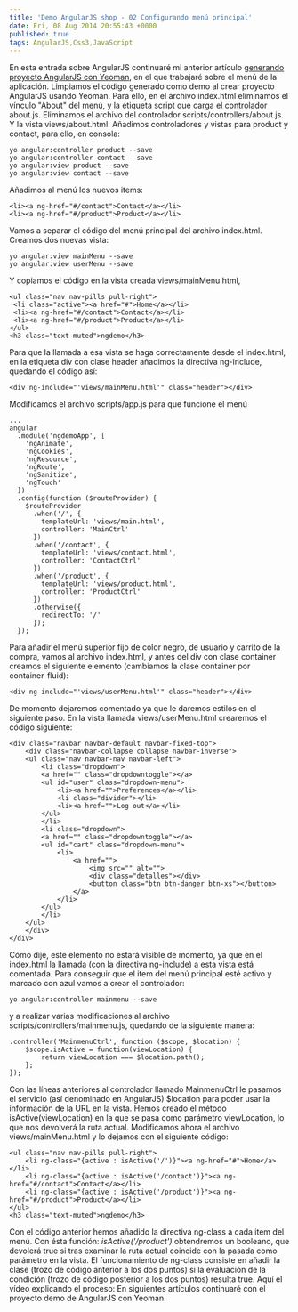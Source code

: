 ```yaml
---
title: 'Demo AngularJS shop - 02 Configurando menú principal'
date: Fri, 08 Aug 2014 20:55:43 +0000
published: true
tags: AngularJS,Css3,JavaScript
---
```


En esta entrada sobre AngularJS continuaré mi anterior artículo [generando proyecto AngularJS con Yeoman](http://ivanalbizu.eu/demo-angularjs-shop-01-generando-proyecto-con-yeoman/ "Abre en ventana nueva el artículo: Generando proyecto con yeoman"), en el que trabajaré sobre el menú de la aplicación. Limpiamos el código generado como demo al crear proyecto AngularJS usando Yeoman. Para ello, en el archivo index.html eliminamos el vínculo "About" del menú, y la etiqueta script que carga el controlador about.js. Eliminamos el archivo del controlador scripts/controllers/about.js. Y la vista views/about.html. Añadimos controladores y vistas para product y contact, para ello, en consola:

```
yo angular:controller product --save
yo angular:controller contact --save
yo angular:view product --save
yo angular:view contact --save
```

Añadimos al menú los nuevos items:

```
<li><a ng-href="#/contact">Contact</a></li>
<li><a ng-href="#/product">Product</a></li>
```

Vamos a separar el código del menú principal del archivo index.html. Creamos dos nuevas vista:

```
yo angular:view mainMenu --save
yo angular:view userMenu --save
```

Y copiamos el código en la vista creada views/mainMenu.html,

```
<ul class="nav nav-pills pull-right">
 <li class="active"><a href="#">Home</a></li>
 <li><a ng-href="#/contact">Contact</a></li>
 <li><a ng-href="#/product">Product</a></li>
</ul>
<h3 class="text-muted">ngdemo</h3>
```

Para que la llamada a esa vista se haga correctamente desde el index.html, en la etiqueta div con clase header añadimos la directiva ng-include, quedando el código así:

```
<div ng-include="'views/mainMenu.html'" class="header"></div>
```

Modificamos el archivo scripts/app.js para que funcione el menú

```
...
angular
  .module('ngdemoApp', [
    'ngAnimate',
    'ngCookies',
    'ngResource',
    'ngRoute',
    'ngSanitize',
    'ngTouch'
  ])
  .config(function ($routeProvider) {
    $routeProvider
      .when('/', {
        templateUrl: 'views/main.html',
        controller: 'MainCtrl'
      })
      .when('/contact', {
        templateUrl: 'views/contact.html',
        controller: 'ContactCtrl'
      })
      .when('/product', {
        templateUrl: 'views/product.html',
        controller: 'ProductCtrl'
      })
      .otherwise({
        redirectTo: '/'
      });
  });
```

Para añadir el menú superior fijo de color negro, de usuario y carrito de la compra, vamos al archivo index.html, y antes del div con clase container creamos el siguiente elemento (cambiamos la clase container por container-fluid):

```
<div ng-include="'views/userMenu.html'" class="header"></div>
```

De momento dejaremos comentado ya que le daremos estilos en el siguiente paso. En la vista llamada views/userMenu.html crearemos el código siguiente:

```
<div class="navbar navbar-default navbar-fixed-top">
    <div class="navbar-collapse collapse navbar-inverse">
    <ul class="nav navbar-nav navbar-left">
        <li class="dropdown">
        <a href="" class="dropdowntoggle"></a>
        <ul id="user" class="dropdown-menu">
            <li><a href="">Preferences</a></li>
            <li class="divider"></li>
            <li><a href="">Log out</a></li>
        </ul>
        </li>
        <li class="dropdown">
        <a href="" class="dropdowntoggle"></a>
        <ul id="cart" class="dropdown-menu">
            <li>
                <a href="">
                    <img src="" alt="">
                    <div class="detalles"></div>
                    <button class="btn btn-danger btn-xs"></button>
                </a>
            </li>
        </ul>
        </li>
    </ul>
    </div>
</div>
```

Cómo dije, este elemento no estará visible de momento, ya que en el index.html la llamada (con la directiva ng-include) a esta vista está comentada. Para conseguir que el item del menú principal esté activo y marcado con azul vamos a crear el controlador:

```
yo angular:controller mainmenu --save
```

y a realizar varias modificaciones al archivo scripts/controllers/mainmenu.js, quedando de la siguiente manera:

```
.controller('MainmenuCtrl', function ($scope, $location) {
    $scope.isActive = function(viewLocation) {
        return viewLocation === $location.path();
    };
});
```

Con las líneas anteriores al controlador llamado MainmenuCtrl le pasamos el servicio (así denominado en AngularJS) $location para poder usar la información de la URL en la vista. Hemos creado el método isActive(viewLocation) en la que se pasa como parámetro viewLocation, lo que nos devolverá la ruta actual. Modificamos ahora el archivo views/mainMenu.html y lo dejamos con el siguiente código:

```
<ul class="nav nav-pills pull-right">
    <li ng-class="{active : isActive('/')}"><a ng-href="#">Home</a></li>
    <li ng-class="{active : isActive('/contact')}"><a ng-href="#/contact">Contact</a></li>
    <li ng-class="{active : isActive('/product')}"><a ng-href="#/product">Product</a></li>
</ul>
<h3 class="text-muted">ngdemo</h3>
```

Con el código anterior hemos añadido la directiva ng-class a cada item del menú. Con ésta función: _isActive('/product')_ obtendremos un booleano, que devolerá true si tras examinar la ruta actual coincide con la pasada como parámetro en la vista. El funcionamiento de ng-class consiste en añadir la clase (trozo de código anterior a los dos puntos) si la evaluación de la condición (trozo de código posterior a los dos puntos) resulta true. Aquí el vídeo explicando el proceso: En siguientes artículos continuaré con el proyecto demo de AngularJS con Yeoman.